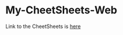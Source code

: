 # My-CheetSheets-Web
Link to the CheetSheets is [here](https://kriti-raj.github.io/My-CheetSheets-Web/)
